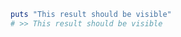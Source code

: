 ```ruby result=true run
puts "This result should be visible"
# >> This result should be visible
```
